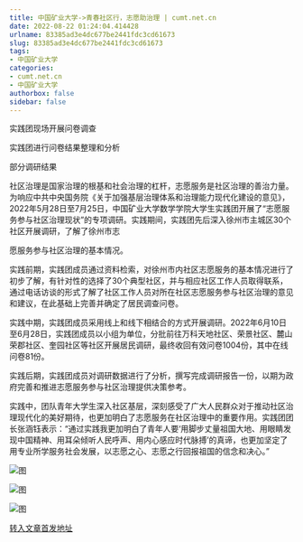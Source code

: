 ```yaml
---
title: 中国矿业大学->青春社区行，志愿助治理 | cumt.net.cn
date: 2022-08-22 01:24:04.414428
urlname: 83385ad3e4dc677be2441fdc3cd61673
slug: 83385ad3e4dc677be2441fdc3cd61673
tags: 
- 中国矿业大学
categories:
- cumt.net.cn
- 中国矿业大学
authorbox: false
sidebar: false
---
```

实践团现场开展问卷调查

实践团进行问卷结果整理和分析

部分调研结果

社区治理是国家治理的根基和社会治理的杠杆，志愿服务是社区治理的善治力量。为响应中共中央国务院《关于加强基层治理体系和治理能力现代化建设的意见》，2022年5月28日至7月25日，中国矿业大学数学学院大学生实践团开展了“志愿服务参与社区治理现状”的专项调研。实践期间，实践团先后深入徐州市主城区30个社区开展调研，了解了徐州市志
<!--more-->
愿服务参与社区治理的基本情况。

实践前期，实践团成员通过资料检索，对徐州市内社区志愿服务的基本情况进行了初步了解，有针对性的选择了30个典型社区，并与相应社区工作人员取得联系，通过电话访谈的形式了解了社区工作人员对所在社区志愿服务参与社区治理的意见和建议，在此基础上完善并确定了居民调查问卷。

实践中期，实践团成员采用线上和线下相结合的方式开展调研。2022年6月10日至6月28日，实践团成员以小组为单位，分批前往万科天地社区、荣景社区、麓山荣郡社区、奎园社区等社区开展居民调研，最终收回有效问卷1004份，其中在线问卷81份。

实践后期，实践团成员对调研数据进行了分析，撰写完成调研报告一份，以期为政府完善和推进志愿服务参与社区治理提供决策参考。

实践中，团队青年大学生深入社区基层，深刻感受了广大人民群众对于推动社区治理现代化的美好期待，也更加明白了志愿服务在社区治理中的重要作用。实践团团长张涵钰表示：“通过实践我更加明白了青年人要‘用脚步丈量祖国大地、用眼睛发现中国精神、用耳朵倾听人民呼声、用内心感应时代脉搏’的真谛，也更加坚定了用专业所学服务社会发展，以志愿之心、志愿之行回报祖国的信念和决心。”

![图](http://xwzx.cumt.edu.cn/_upload/article/images/da/b2/0651680243339de7da0bdebc8da0/7cf7f21e-5099-494c-89a8-14a0b9ed0bf2.png)

![图](http://xwzx.cumt.edu.cn/_upload/article/images/da/b2/0651680243339de7da0bdebc8da0/744a2e2d-b2fc-4a76-bb27-0783aa6aed0f.jpg)

![图](http://xwzx.cumt.edu.cn/_upload/article/images/da/b2/0651680243339de7da0bdebc8da0/62fdc8b3-90d7-4279-b203-f2964f8b7836.jpg)

[转入文章首发地址](http://xwzx.cumt.edu.cn/a1/c8/c523a631240/page.htm)